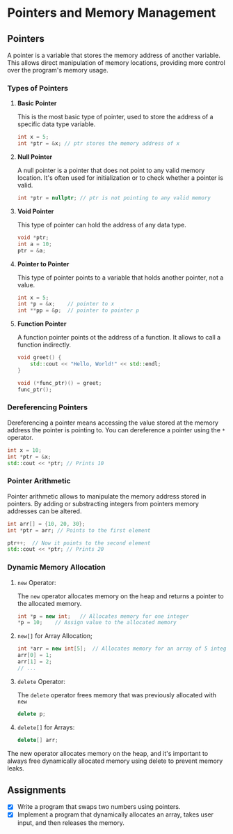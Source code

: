 # Pointers and Memory Management

## Pointers

A pointer is a variable that stores the memory address of another variable. This allows direct manipulation of memory locations, providing more control over the program's memory usage.

### Types of Pointers

1. **Basic Pointer**

   This is the most basic type of pointer, used to store the address of a specific data type variable.

    ```cpp
    int x = 5;
    int *ptr = &x; // ptr stores the memory address of x
    ```

2. **Null Pointer**

    A null pointer is a pointer that does not point to any valid memory location. It's often used for initialization or to check whether a pointer is valid.

    ```cpp
    int *ptr = nullptr; // ptr is not pointing to any valid memory
    ```

3. **Void Pointer**

    This type of pointer can hold the address of any data type.

    ```cpp
    void *ptr;
    int a = 10;
    ptr = &a;
    ```

4. **Pointer to Pointer**

    This type of pointer points to a variable that holds another pointer, not a value.

    ```cpp
    int x = 5;
    int *p = &x;    // pointer to x
    int **pp = &p;  // pointer to pointer p
    ```

5. **Function Pointer**

    A function pointer points ot the address of a function. It allows to call a function indirectly.

    ```cpp
    void greet() {
        std::cout << "Hello, World!" << std::endl;
    }

    void (*func_ptr)() = greet; 
    func_ptr();
    ```

### Dereferencing Pointers

Dereferencing a pointer means accessing the value stored at the memory address the pointer is pointing to. You can dereference a pointer using the `*` operator.

```cpp
int x = 10;
int *ptr = &x;
std::cout << *ptr; // Prints 10
```

### Pointer Arithmetic

Pointer arithmetic allows to manipulate the memory address stored in pointers. By adding or substracting integers from pointers memory addresses can be altered.

```cpp
int arr[] = {10, 20, 30};
int *ptr = arr; // Points to the first element

ptr++;  // Now it points to the second element
std::cout << *ptr; // Prints 20
```

### Dynamic Memory Allocation

1. `new` Operator:

    The `new` operator allocates memory on the heap and returns a pointer to the allocated memory.

    ```cpp
    int *p = new int;   // Allocates memory for one integer
    *p = 10;    // Assign value to the allocated memory
    ```

2. `new[]` for Array Allocation;

    ```cpp
    int *arr = new int[5];  // Allocates memory for an array of 5 integers
    arr[0] = 1;
    arr[1] = 2;
    // ...
    ```

3. `delete` Operator:

    The `delete` operator frees memory that was previously allocated with `new`

    ```cpp
    delete p; 
    ```

4. `delete[]` for Arrays:

    ```cpp
    delete[] arr;
    ```

The new operator allocates memory on the heap, and it's important to always free dynamically allocated memory using delete to prevent memory leaks.

## Assignments

- [x] Write a program that swaps two numbers using pointers.
- [x] Implement a program that dynamically allocates an array, takes user input, and then releases the memory.
